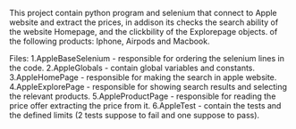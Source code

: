 This project contain python program and selenium that connect to Apple website and extract the prices,
in addison its checks the search ability of the website Homepage, and the clickbility of the Explorepage objects.
of the following products: Iphone, Airpods and Macbook.

Files:
1.AppleBaseSelenium - responsible for ordering the selenium lines in the code.
2.AppleGlobals - contain global variables and constants.
3.AppleHomePage - responsible for making the search in apple website.
4.AppleExplorePage - responsible for showing search results and selecting the relevant products.
5.AppleProductPage - responsible for reading the price offer extracting the price from it.
6.AppleTest - contain the tests and the defined limits (2 tests suppose to fail and one suppose to pass).
